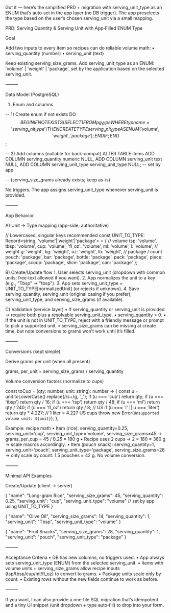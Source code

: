 Got it — here’s the simplified PRD + migration with serving_unit_type as an ENUM that’s auto‑set in the app layer (no DB trigger). The app preselects the type based on the user’s chosen serving_unit via a small mapping.

PRD: Serving Quantity & Serving Unit with App‑Filled ENUM Type

Goal

Add two inputs to every item so recipes can do reliable volume math:
	•	serving_quantity (number)
	•	serving_unit (text)

Keep existing serving_size_grams.
Add serving_unit_type as an ENUM: 'volume' | 'weight' | 'package', set by the application based on the selected serving_unit.

⸻

Data Model (PostgreSQL)

1) Enum and columns

-- 1) Create enum if not exists
DO $$
BEGIN
  IF NOT EXISTS (SELECT 1 FROM pg_type WHERE typname = 'serving_unit_type') THEN
    CREATE TYPE serving_unit_type AS ENUM ('volume', 'weight', 'package');
  END IF;
END$$;

-- 2) Add columns (nullable for back-compat)
ALTER TABLE items
  ADD COLUMN serving_quantity     numeric NULL,
  ADD COLUMN serving_unit         text    NULL,
  ADD COLUMN serving_unit_type    serving_unit_type NULL;  -- set by app

-- (serving_size_grams already exists; keep as-is)

No triggers. The app assigns serving_unit_type whenever serving_unit is provided.

⸻

App Behavior

A) Unit → Type mapping (app-side; authoritative)

// Lowercased, singular keys recommended
const UNIT_TO_TYPE: Record<string, 'volume'|'weight'|'package'> = {
  // volume
  tsp: 'volume', tbsp: 'volume', cup: 'volume', 'fl_oz': 'volume',
  ml: 'volume', l: 'volume',
  // weight
  g: 'weight', kg: 'weight', oz: 'weight', lb: 'weight',
  // package / count
  pouch: 'package', bar: 'package', bottle: 'package', pack: 'package',
  piece: 'package', scoop: 'package', slice: 'package', can: 'package'
};

B) Create/Update flow
	1.	User selects serving_unit (dropdown with common units; free‑text allowed if you want).
	2.	App normalizes the unit to a key (e.g., "Tbsp" → "tbsp").
	3.	App sets serving_unit_type = UNIT_TO_TYPE[normalizedUnit] (or rejects if unknown).
	4.	Save serving_quantity, serving_unit (original casing if you prefer), serving_unit_type, and serving_size_grams (if available).

C) Validation (service layer)
	•	If serving_quantity or serving_unit is provided → require both plus a resolvable serving_unit_type.
	•	serving_quantity > 0.
	•	If the unit is not in UNIT_TO_TYPE, reject with a friendly message or prompt to pick a supported unit.
	•	serving_size_grams can be missing at create time, but note conversions to grams won’t work until it’s filled.

⸻

Conversions (kept simple)

Derive grams per unit (when all present)

grams_per_unit = serving_size_grams / serving_quantity

Volume conversion factors (normalize to cups)

const toCup = (qty: number, unit: string): number => {
  const u = unit.toLowerCase().replace(/\s+/g, '_');
  if (u === 'cup')   return qty;
  if (u === 'tbsp')  return qty / 16;
  if (u === 'tsp')   return qty / 48;
  if (u === 'ml')    return qty / 240;
  if (u === 'fl_oz') return qty / 8;   // US
  if (u === 'l' || u === 'liter') return qty * 4.227; // 1 liter = 4.227 US cups
  throw new Error(`Unsupported volume unit: ${unit}`);
};

Example: recipe math
	•	Item (rice): serving_quantity=0.25, serving_unit='cup', serving_unit_type='volume', serving_size_grams=45
→ grams_per_cup = 45 / 0.25 = 180 g
	•	Recipe uses 2 cups → 2 × 180 = 360 g → scale macros accordingly.
	•	Item (pouch snack): serving_quantity=1, serving_unit='pouch', serving_unit_type='package', serving_size_grams=28
→ only scale by count: 1.5 pouches = 42 g. No volume conversion.

⸻

Minimal API Examples

Create/Update (client → server)

{
  "name": "Long-grain Rice",
  "serving_size_grams": 45,
  "serving_quantity": 0.25,
  "serving_unit": "cup",
  "serving_unit_type": "volume"  // set by app using UNIT_TO_TYPE
}

{
  "name": "Olive Oil",
  "serving_size_grams": 14,
  "serving_quantity": 1,
  "serving_unit": "Tbsp",
  "serving_unit_type": "volume"
}

{
  "name": "Fruit Snacks",
  "serving_size_grams": 28,
  "serving_quantity": 1,
  "serving_unit": "pouch",
  "serving_unit_type": "package"
}


⸻

Acceptance Criteria
	•	DB has new columns; no triggers used.
	•	App always sets serving_unit_type (ENUM) from the selected serving_unit.
	•	Items with volume units + serving_size_grams allow recipe inputs (tsp/tbsp/cup/ml/fl_oz) to convert to grams.
	•	Package units scale only by count.
	•	Existing rows without the new fields continue to work as before.

⸻

If you want, I can also provide a one‑file SQL migration that’s idempotent and a tiny UI snippet (unit dropdown + type auto‑fill) to drop into your form.